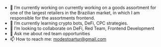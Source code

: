- 🔭 I’m currently working on currently working on a goods assortment for one of the largest retailers in the Brazilian market, in which I am responsible for the assortments frontend.
- 🌱 I’m currently learning crypto bots, DeFi, CPC strategies.
- 👯 I’m looking to collaborate on DeFi, Red Team, Frontend Development
- 💬 Ask me about red team opportunities
- 📫 How to reach me: modestoartur@gmail.com
